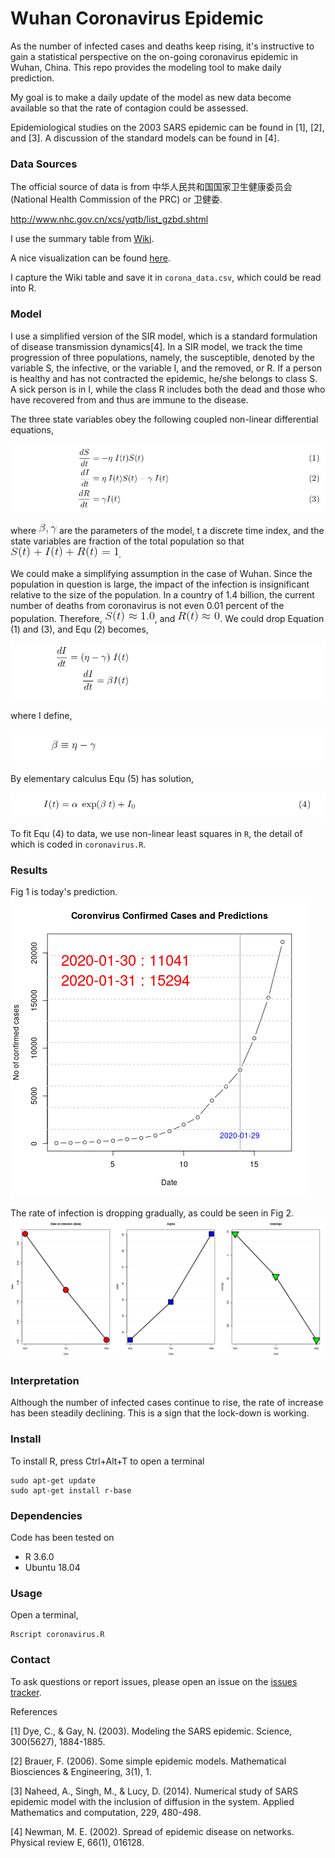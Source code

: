 # Wuhan Coronavirus Epidemic
As the number of infected cases and deaths keep rising, it's instructive to gain a statistical perspective on the on-going coronavirus epidemic in Wuhan, China. This repo provides the modeling tool to make daily prediction. 

My goal is to make a daily update of the model as new data become available so that the rate of contagion could be assessed. 

Epidemiological studies on the 2003 SARS epidemic can be found in [1], [2], and [3]. A discussion of the standard models can be found in [4].


### Data Sources
The official source of data is from 中华人民共和国国家卫生健康委员会 (National Health Commission of the PRC) or 卫健委.

http://www.nhc.gov.cn/xcs/yqtb/list_gzbd.shtml

I use the summary table from [Wiki](https://en.wikipedia.org/wiki/Timeline_of_the_2019%E2%80%9320_Wuhan_coronavirus_outbreak).

A nice visualization can be found [here](https://gisanddata.maps.arcgis.com/apps/opsdashboard/index.html#/bda7594740fd40299423467b48e9ecf6).

I capture the Wiki table and save it in `corona_data.csv`, which could be read into R. 


### Model

I use a simplified version of the SIR model, which is a standard formulation of disease transmission dynamics[4]. In a SIR model, we track the time progression of three populations, namely, the susceptible, denoted by the variable S, the infective, or the variable I, and the removed, or R. If a person is healthy and has not contracted the epidemic, he/she belongs to class S. A sick person is in I, while the class R includes both the dead and those who have recovered from and thus are immune to the disease.

The three state variables obey the following coupled non-linear differential equations,

![equ1_3](Img/equ1-3.png)

where ![beta_gamma](Img/beta_gamma.gif) are the parameters of the model, t a discrete time index, and the state variables are fraction of the total population so that ![sum_1](Img/sum_to_1.gif).

We could make a simplifying assumption in the case of Wuhan. Since the population in question is large, the impact of the infection is insignificant relative to the size of the population. In a country of 1.4 billion, the current number of deaths from coronavirus is not even 0.01 percent of the population. Therefore, ![S_near_1](Img/S_near_1.gif), and ![R_near_0](Img/R_near_0.gif). We could drop Equation (1) and (3), and Equ (2) becomes,

![equ4_5](Img/equ4-5-prev.png)

where I define,

![equ6](Img/beta.png)

By elementary calculus Equ (5) has solution,

![solution](Img/solving_It.png)

To fit Equ (4) to data, we use non-linear least squares in `R`, the detail of which is coded in `coronavirus.R`.


### Results
Fig 1 is today's prediction. 
![predict1](plots/daily-prediction-2020-01-29.png)

The rate of infection is dropping gradually, as could be seen in Fig 2.
![beta](plots/Beta-history.png)


### Interpretation
Although the number of infected cases continue to rise, the rate of increase has been steadily declining. This is a sign that the lock-down is working.

### Install
To install R, press Ctrl+Alt+T to open a terminal

    sudo apt-get update 
    sudo apt-get install r-base



### Dependencies
Code has been tested on 
* R 3.6.0
* Ubuntu 18.04 


### Usage
Open a terminal, 

    Rscript coronavirus.R


### Contact
To ask questions or report issues, please open an issue on the [issues tracker](https://github.com/htso/Wuhan/issues).


References

[1] Dye, C., & Gay, N. (2003). Modeling the SARS epidemic. Science, 300(5627), 1884-1885.

[2] Brauer, F. (2006). Some simple epidemic models. Mathematical Biosciences & Engineering, 3(1), 1.

[3] Naheed, A., Singh, M., & Lucy, D. (2014). Numerical study of SARS epidemic model with the inclusion of diffusion in the system. Applied Mathematics and computation, 229, 480-498.

[4] Newman, M. E. (2002). Spread of epidemic disease on networks. Physical review E, 66(1), 016128.


